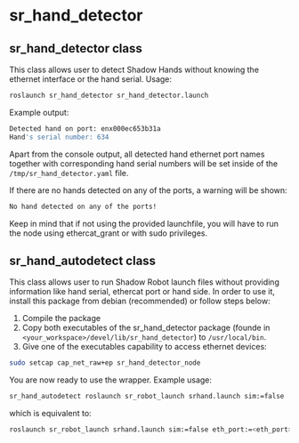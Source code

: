 # sr_hand_detector

## sr_hand_detector class

This class allows user to detect Shadow Hands without knowing the ethernet interface or the hand serial. Usage:

```sh
roslaunch sr_hand_detector sr_hand_detector.launch
```

Example output:
```sh
Detected hand on port: enx000ec653b31a
Hand's serial number: 634
```

Apart from the console output, all detected hand ethernet port names together with corresponding hand serial numbers will be set inside of the `/tmp/sr_hand_detector.yaml` file.

If there are no hands detected on any of the ports, a warning will be shown:
```sh
No hand detected on any of the ports!
```

Keep in mind that if not using the provided launchfile, you will have to run the node using ethercat_grant or with sudo privileges.

## sr_hand_autodetect class

This class allows user to run Shadow Robot launch files without providing information like hand serial, ethercat port or hand side. In order to use it, install this package from debian (recommended) or follow steps below:
1. Compile the package
2. Copy both executables of the sr_hand_detector package (founde in `<your_workspace>/devel/lib/sr_hand_detector`) to `/usr/local/bin`.
3. Give one of the executables capability to access ethernet devices:
```sh
sudo setcap cap_net_raw+ep sr_hand_detector_node
```

You are now ready to use the wrapper. Example usage:

```sh
sr_hand_autodetect roslaunch sr_robot_launch srhand.launch sim:=false
```

which is equivalent to:
```sh
roslaunch sr_robot_launch srhand.launch sim:=false eth_port:=<eth_port> hand_serial:=<hand_serial> hand_id:=<hand_id>
```
